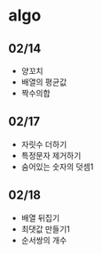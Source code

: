 # algo

## 02/14
- 양꼬치
- 배열의 평균값
- 짝수의합

## 02/17
- 자릿수 더하기
- 특정문자 제거하기
- 숨어있는 숫자의 덧셈1

## 02/18
- 배열 뒤집기
- 최댓값 만들기1
- 순서쌍의 개수
